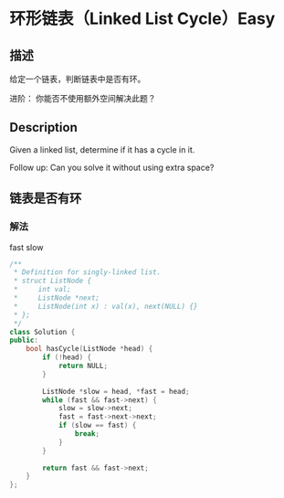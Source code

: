 # 环形链表（Linked List Cycle）Easy
## 描述
给定一个链表，判断链表中是否有环。

进阶：
你能否不使用额外空间解决此题？

## Description
Given a linked list, determine if it has a cycle in it.



Follow up:
Can you solve it without using extra space?


## 链表是否有环
### 解法
fast slow

```c++
/**
 * Definition for singly-linked list.
 * struct ListNode {
 *     int val;
 *     ListNode *next;
 *     ListNode(int x) : val(x), next(NULL) {}
 * };
 */
class Solution {
public:
    bool hasCycle(ListNode *head) {
        if (!head) {
            return NULL;
        }
        
        ListNode *slow = head, *fast = head;
        while (fast && fast->next) {
            slow = slow->next;
            fast = fast->next->next;
            if (slow == fast) {
                break;
            }
        }
        
        return fast && fast->next;
    }
};
```